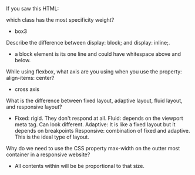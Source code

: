
If you saw this HTML: <div class="box box1 box2 box3"></div> which class has the most specificity weight?
- box3

Describe the difference between display: block; and display: inline;.
- a block element is its one line and could have whitespace above and below.

While using flexbox, what axis are you using when you use the property: align-items: center?
- cross axis

What is the difference between fixed layout, adaptive layout, fluid layout, and responsive layout?
- Fixed: rigid. They don't respond at all.
  Fluid: depends on the viewport meta tag. Can look different.
  Adaptive: It is like a fixed layout but it depends on breakpoints
  Responsive: combination of fixed and adaptive. This is the ideal type of layout.

Why do we need to use the CSS property max-width on the outter most container in a responsive website?
- All contents within will be be proportional to that size.